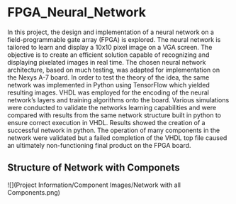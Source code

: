 # FPGA_Neural_Network
In this project, the design and implementation of a neural network on a field-programmable gate array (FPGA) is explored. The neural network is tailored to learn and display a 10x10 pixel image on a VGA screen. The objective is to create an efficient solution capable of recognizing and displaying pixelated images in real time. The chosen neural network architecture, based on much testing, was adapted for implementation on the Nexys A-7 board. In order to test the theory of the idea, the same network was implemented in Python using TensorFlow which yielded resulting images. VHDL was employed for the encoding of the neural network’s layers and training algorithms onto the board. Various simulations were conducted to validate the networks learning capabilities and were compared with results from the same network structure built in python to ensure correct execution in VHDL. Results showed the creation of a successful network in python. The operation of many components in the network were validated but a failed completion of the VHDL top file caused an ultimately non-functioning final product on the FPGA board.

## Structure of Network with Componets
![](Project Information/Component Images/Network with all Components.png)
